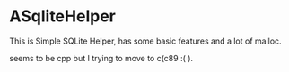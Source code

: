 # ASqliteHelper
This is Simple SQLite Helper, has some basic features and a lot of malloc.

seems to be cpp but I trying to move to c(c89 :( ).
